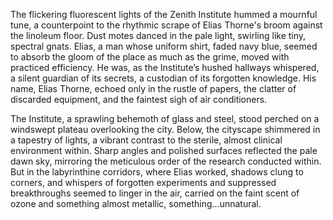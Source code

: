The flickering fluorescent lights of the Zenith Institute hummed a mournful tune, a counterpoint to the rhythmic scrape of Elias Thorne's broom against the linoleum floor.  Dust motes danced in the pale light, swirling like tiny, spectral gnats.  Elias, a man whose uniform shirt, faded navy blue, seemed to absorb the gloom of the place as much as the grime, moved with practiced efficiency.  He was, as the Institute’s hushed hallways whispered, a silent guardian of its secrets, a custodian of its forgotten knowledge.  His name, Elias Thorne, echoed only in the rustle of papers, the clatter of discarded equipment, and the faintest sigh of air conditioners.

The Institute, a sprawling behemoth of glass and steel, stood perched on a windswept plateau overlooking the city.  Below, the cityscape shimmered in a tapestry of lights, a vibrant contrast to the sterile, almost clinical environment within.  Sharp angles and polished surfaces reflected the pale dawn sky, mirroring the meticulous order of the research conducted within.  But in the labyrinthine corridors, where Elias worked, shadows clung to corners, and whispers of forgotten experiments and suppressed breakthroughs seemed to linger in the air, carried on the faint scent of ozone and something almost metallic, something…unnatural.
